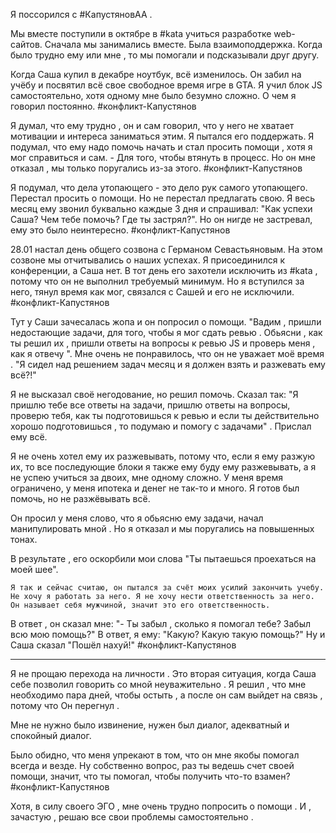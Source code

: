 Я поссорился с #КапустяновАА .

Мы вместе поступили в октябре в #kata  учиться разработке web-сайтов.
Сначала мы занимались вместе. Была взаимоподдержка. Когда было трудно ему или мне , то мы помогали и подсказывали друг другу. 

Когда Саша купил в декабре ноутбук, всё изменилось. Он забил на учёбу и посвятил всё свое свободное время игре в GTA. Я учил блок JS самостоятельно, хотя одному мне было безумно сложно. О чем я говорил постоянно. #конфликт-Капустянов

Я думал, что ему трудно , он и сам говорил, что у него не хватает мотивации и интереса заниматься этим. Я пытался его поддержать. Я подумал, что ему надо помочь начать и стал просить помощи , хотя я мог справиться и сам. - Для того, чтобы втянуть в процесс. 
Но он мне отказал , мы только поругались из-за этого.  #конфликт-Капустянов

Я подумал, что дела утопающего - это дело рук самого утопающего. Перестал просить о помощи. Но не перестал предлагать свою. Я весь месяц ему звонил буквально каждые 3 дня и спрашивал: "Как успехи Саша? Чем тебе помочь? Где ты застрял?". 
Но он нигде не застревал, ему это было неинтересно. #конфликт-Капустянов

28.01 настал день общего созвона с Германом Севастьяновым. На этом созвоне мы отчитывались о наших успехах. Я присоединился к конференции, а Саша нет. 
В тот день его захотели исключить из #kata , потому что он не выполнил требуемый минимум. Но я вступился за него, тянул время как мог, связался с Сашей и его не исключили. #конфликт-Капустянов

Тут у Саши зачесалась жопа и он попросил о помощи.
"Вадим , пришли недостающие задачи, для того, чтобы я мог сдать ревью . Обьясни , как ты решил их , пришли ответы на вопросы к ревью JS и проверь меня , как я отвечу ".
Мне очень не понравилось, что он не уважает моё время . 
"Я сидел над решением задач месяц и я должен взять и разжевать ему всё?!"

Я не высказал своё негодование, но решил помочь. Сказал так:
"Я пришлю тебе все ответы на задачи, пришлю ответы на вопросы, проверю тебя, как ты подготовишься к ревью и если ты действительно хорошо подготовишься , то подумаю и помогу с задачами" . Прислал ему всё.

Я не очень хотел ему их разжевывать, потому что, если я ему разжую их, то все последующие блоки я также ему буду ему разжевывать, а я не успею учиться за двоих, мне одному сложно. У меня время ограничено, у меня ипотека и денег не так-то и много.
Я готов был помочь, но не разжёвывать всё.

Он просил у меня слово, что я обьясню ему задачи, начал манипулировать мной . 
Но я отказал и мы поругались на повышенных тонах. 

В результате , его оскорбили мои слова "Ты пытаешься проехаться на моей шее".

	Я так и сейчас считаю, он пытался за счёт моих усилий закончить учебу.
	Не хочу я работать за него. Я не хочу нести ответственность за него. 
	Он называет себя мужчиной, значит это его ответственность. 

В ответ , он сказал мне: "- Ты забыл , сколько я помогал тебе? Забыл всю мою помощь?"
В ответ, я ему: "Какую? Какую такую помощь?"
Ну и Саша сказал "Пошёл нахуй!" #конфликт-Капустянов

___
Я не прощаю перехода на личности . Это вторая ситуация, когда Саша себе позволил говорить со мной неуважительно . Я решил , что мне необходимо пара дней, чтобы остыть , а после он сам выйдет на связь , потому что Он перегнул .

Мне не нужно было извинение, нужен был диалог, адекватный и спокойный диалог.

Было обидно, что меня упрекают в том, что он мне якобы помогал всегда и везде. 
Ну собственно вопрос, раз ты ведешь счет своей помощи, значит, что ты помогал, чтобы получить что-то взамен? #конфликт-Капустянов

Хотя, в силу своего ЭГО , мне очень трудно попросить о помощи . И , зачастую , решаю все свои проблемы самостоятельно .
